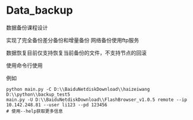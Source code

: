 # Data_backup
数据备份课程设计

实现了完全备份差分备份和增量备份
网络备份使用ftp服务

数据恢复目前仅支持恢复当前备份的文件，不支持节点的回滚

使用命令行使用

例如

```
python main.py -C D:\\BaiduNetdiskDownload\\haizeiwang D:\\python\\backup_test5
main.py -U D:\\BaiduNetdiskDownload\\FlashBrowser_v1.0.5 remote --ip 10.142.248.81 --user li123 --pd 123456
# 使用--help获取更多信息
```

